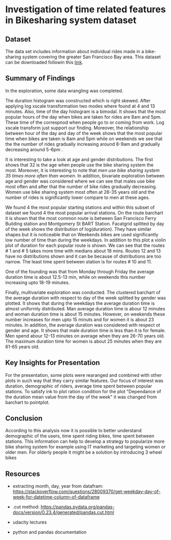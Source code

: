 # Investigation of time related features in Bikesharing system dataset


## Dataset

The data set includes information about individual rides made in a bike-sharing system covering the greater San Francisco Bay area. This dataset can be downloaded followin this [link](https://drive.google.com/file/d/1gsg4DPGEyyjharedDMKTb6WOhEmOrsfs/view?usp=sharing).


## Summary of Findings

In the exploration, some data wrangling was completed. 

The duration histogram was constructed which is right skewed. After applying log xscale transformation two modes where found at 4 and 13 minutes. Also, time of the day histogram is a bimodal. It shows that the most popular hours of the day when bikes are taken for rides are 8am and 5pm. These time of the correspnod when people go to or coming from work. Log xscale transform just support our finding. Moreover, the relationship between hour of the day and day of the week shows that the most popular time when bikes are taken is 8am and 5pm while on weekends we see that the the number of rides gradually increasing around 8-9am and gradually decreasing around 5-6pm . 

It is interesting to take a look at age and gender distributions. The first shows that 32 is the age when people use the bike sharing system the most. Moreover, it is interesting to note that *men use bike sharing system 35 times more often than women*. In addition, bivariate   exploration between age and gender was considered where we can see that males use bike most often and after that the number of bike rides gradually decreasing. Women use bike sharing system most often at 26-35 years old and the number of rides is significantly lower compare to men at these ages. 

We found 4 the most popular starting stations and within this subset of dataset we found 4 the most popular arrival stations. On the route barchart it is shown that the most common route is between San Francisco Ferry Building station and Montgomery St BART Station. Facatgrid splitted by day of the week shows the distribution of log(duration). They have similar shapes but it is noticeable that on Weekends bikes are used significantly low number of time than during the weekdays. In addition to this plot a violin plot of duration for each popular route is shown. We can see that the routes # 1 and # 5 takes more time with medians about 18 mins. Routes 12 and 13 have no distributions shown and it can be because of distributions are too narrow. The least time spent between station is for routes # 10 and 11. 

One of the founding was that from Monday through Friday the average duration time is about 12.5-13 min, while on weekends this number increasing upto 18-19 minutes.  

Finally, multivariate exploration was conducted. The clustered barchart of the average duration with respect to day of the week splitted by gender was plotted. It shows that during the weekdays the average duration time is almost uniformly distributed. Man average duration time is abour 12 minutes and woman duration time is about 15 minutes. However, on weekends these number increases for men upto 15 minuts and for women it is about 23 minutes. In addition, the average duration was considered with respect ot gender and age. It shows that male duration time is less than it is for female. Men spend abour 12-13 minutes on average when they are 26-70 years old. The maximum duration time for women is about 25 minutes when they are 61-65 years old.      


## Key Insights for Presentation

For the presentation, some plots were rearanged and combined with other plots in such way that they carry similar features. Our focus of interest was duration, demographic of riders, average time spent between popular stations. To satisfy ink to plot ration condition for the plot "Dependance of the duration mean value from the day of the week" it was changed from barchart to pointplot.  


## Conclusion 

According to this analysis now it is possible to better understand demographic of the users, time spent riding bikes, time spent between stations. This information can help to develop a strategy to popularize more bike sharing system for example using IT marketing and targeting women or older men. For olderly people it might be a solution by introducing 3 wheel bikes 

## Resources

* extracting month, day, year from datafram:  https://stackoverflow.com/questions/28009370/get-weekday-day-of-week-for-datetime-column-of-dataframe

* .cut method: https://pandas.pydata.org/pandas-docs/version/0.23.4/generated/pandas.cut.html

* udacity lectures

* python and pandas documentation
